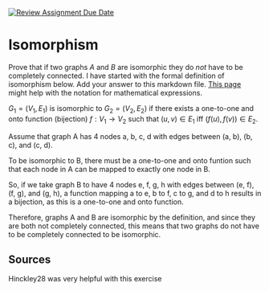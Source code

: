 [![Review Assignment Due Date](https://classroom.github.com/assets/deadline-readme-button-24ddc0f5d75046c5622901739e7c5dd533143b0c8e959d652212380cedb1ea36.svg)](https://classroom.github.com/a/QM7QGF1q)
# Isomorphism

Prove that if two graphs $A$ and $B$ are isomorphic they do *not* have to
be completely connected. I have started with the formal definition of
isomorphism below. Add your answer to this markdown file. [This
page](https://docs.github.com/en/get-started/writing-on-github/working-with-advanced-formatting/writing-mathematical-expressions)
might help with the notation for mathematical expressions.

$G_1=(V_1 , E_1)$ is isomorphic to $G_2 = (V_2, E_2)$ if there exists a
one-to-one and onto function (bijection) $f: V_1 \rightarrow V_2$ such that $(u,v)
\in E_1$ iff $(f(u),f(v)) \in E_2$.

Assume that graph A has 4 nodes a, b, c, d with edges between (a, b), (b, c), and
(c, d). 

To be isomorphic to B, there must be a one-to-one and onto funtion such that
each node in A can be mapped to exactly one node in B. 

So, if we take graph B to have 4 nodes e, f, g, h with edges between 
(e, f), (f, g), and (g, h), a function mapping a to e, b to f, c to g, and 
d to h results in a bijection, as this is a one-to-one and onto function.

Therefore, graphs A and B are isomorphic by the definition, and since they are both 
not completely connected, this means that two graphs do not have to be completely 
connected to be isomorphic.

## Sources

Hinckley28 was very helpful with this exercise
